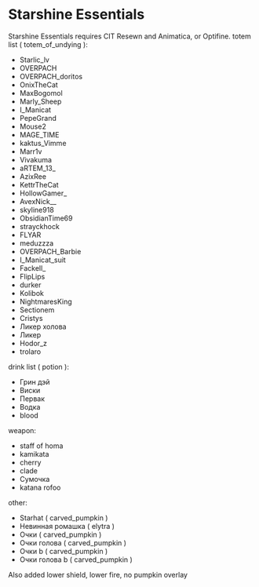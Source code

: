 # Starshine Essentials
Starshine Essentials requires CIT Resewn and Animatica, or Optifine. 
totem list ( totem_of_undying ):
- Starlic_lv
- OVERPACH
- OVERPACH_doritos
- OnixTheCat
- MaxBogomol
- Marly_Sheep
- I_Manicat
- PepeGrand
- Mouse2
- MAGE_TIME
- kaktus_Vimme
- Marr1v
- Vivakuma
- aRTEM_13_
- AzixRee
- KettrTheCat
- HollowGamer_
- AvexNick__
- skyline918
- ObsidianTime69
- strayckhock
- FLYAR
- meduzzza
- OVERPACH_Barbie
- I_Manicat_suit
- Fackell_
- FlipLips
- durker
- Kolibok
- NightmaresKing
- Sectionem
- Cristys
- Ликер холова
- Ликер
- Hodor_z
- trolaro

drink list ( potion ):
- Грин дэй
- Виски
- Первак
- Водка
- blood

weapon:
- staff of homa
- kamikata
- cherry
- clade
- Сумочка
- katana rofoo

other:
- Starhat ( carved_pumpkin )
- Невинная ромашка ( elytra )
- Очки ( carved_pumpkin )
- Очки голова ( carved_pumpkin )
- Очки b ( carved_pumpkin )
- Очки голова b ( carved_pumpkin )

Also added lower shield, lower fire, no pumpkin overlay

